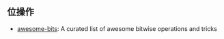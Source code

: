 ## 位操作

* [awesome-bits](https://github.com/keon/awesome-bits): A curated list of awesome bitwise operations and tricks